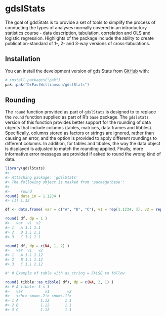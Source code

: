 
<!-- README.md is generated from README.Rmd. Please edit that file -->

# gdslStats

<!-- badges: start -->
<!-- badges: end -->

The goal of gdslStats is to provide a set of tools to simplify the
process of conducting the types of analyses normally covered in an
introductory statistics course - data description, tabulation,
correlation and OLS and logistic regression. Highlights of the package
include the ability to create publication-standard of 1-, 2- and 3-way
versions of cross-tabulations.

## Installation

You can install the development version of gdslStats from
[GitHub](https://github.com/) with:

``` r
# install.packages("pak")
pak::pak("DrPaulWilliamson/gdslStats")
```

## Rounding

The `round` function provided as part of `gdslStats` is designed to to
replace the `round` function supplied as part of R’s `base` package. The
`gdslStats` version of this function provides better support for the
rounding of data objects that include columns (tables, matrices,
data.frames and tibbles). Specifically, columns stored as factors or
strings are ignored, rather than causing an error, and the option is
provided to apply different roundings to different columns. In addition,
for tables and tibbles, the way the data object is displayed is adjusted
to match the rounding applied. Finally, more informative error messages
are provided if asked to round the wrong kind of data.

``` r
library(gdslStats)
#> 
#> Attaching package: 'gdslStats'
#> The following object is masked from 'package:base':
#> 
#>     round
round( data_in = 1.1234 )
#> [1] 1.12

df <- data.frame( var = c("A", "B", "C"), v1 = rep(1.1234, 3), v2 = rep(1.1234, 3) )

round( df, dp = 1 )
#>   var  v1  v2
#> 1   A 1.1 1.1
#> 2   B 1.1 1.1
#> 3   C 1.1 1.1

round( df, dp = c(NA, 1, 2) )
#>   var  v1   v2
#> 1   A 1.1 1.12
#> 2   B 1.1 1.12
#> 3   C 1.1 1.12

#' # Example of table with as_string = FALSE to follow

round( tibble::as_tibble( df), dp = c(NA, 2, 1) )
#> # A tibble: 3 × 3
#>   var          v1        v2
#>   <chr> <num:.2!> <num:.1!>
#> 1 A          1.12       1.1
#> 2 B          1.12       1.1
#> 3 C          1.12       1.1
```
